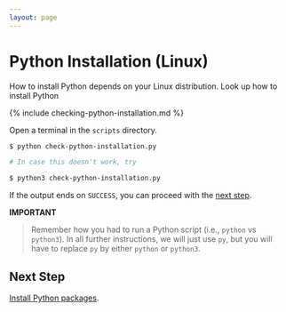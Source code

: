```yaml
---
layout: page
---
```


# Python Installation (Linux)

How to install Python depends on your Linux distribution.
Look up how to install Python

{% include checking-python-installation.md %}

Open a terminal in the `scripts` directory.

```bash
$ python check-python-installation.py

# In case this doesn't work, try

$ python3 check-python-installation.py
```

If the output ends on `SUCCESS`, you can proceed with the [next step](python-packages.md).

**IMPORTANT**

> Remember how you had to run a Python script (i.e., `python` vs `python3`).
> In all further instructions, we will just use `py`, but you will have to replace `py` by either `python` or `python3`.

## Next Step

[Install Python packages](packages.md).
